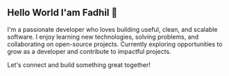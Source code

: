## Hello World I'am Fadhil 👋

I'm a passionate developer who loves building useful, clean, and scalable software. I enjoy learning new technologies, solving problems, and collaborating on open-source projects.
Currently exploring opportunities to grow as a developer and contribute to impactful projects.

Let's connect and build something great together!
<!--
**ayambknayank/ayambknayank** is a ✨ _special_ ✨ repository because its `README.md` (this file) appears on your GitHub profile.

Here are some ideas to get you started:

- 🔭 I’m currently working on 
- 🌱 I’m currently learning ...
- 👯 I’m looking to collaborate on ...
- 🤔 I’m looking for help with ...
- 💬 Ask me about ...
- 📫 How to reach me: ...
- 😄 Pronouns: ...
- ⚡ Fun fact: ...
-->
